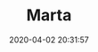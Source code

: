 ---
date: "2020-04-02 20:31:57"
title: "Marta"
address: "30 McLachlan Ave, Rushcutters Bay, NSW 2010"
city: "Sydney"
voucher_link: "https://marta.com.au/gift-card/"
delivery_link: ""
image: "https://marta.com.au/wp-content/uploads/2017/09/slide1-1-3.jpg"
---